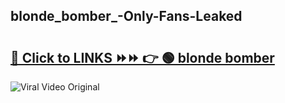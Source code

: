 
 ## blonde_bomber_-Only-Fans-Leaked

# <h2><a href="https://clipsfans.com/blonde_bomber_&ref=git">🔗 Click to LINKS ⏩⏩ 👉 🟢 blonde bomber  </a></h2>

<a href="https://clipsfans.com/blonde_bomber_&ref=git" rel="nofollow" data-target="animated-image.originalLink"><img src="https://i.ibb.co.com/xMMVF88/686577567.gif" alt="Viral Video Original" style="max-width: 100%; display: inline-block;" data-target="animated-image.originalImage"></a>
